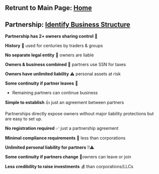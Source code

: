 ## Retrunt to Main Page: [Home](/)
## Partnership: [Identify Business Structure](../business-structure)

**Partnership has 2+ owners sharing control** 🤝 

**History** 📜 used for centuries by traders & groups

**No separate legal entity** 🚧 owners are liable  

**Owners & business combined** 🤝 partners use SSN for taxes

**Owners have unlimited liability** ⚠️ personal assets at risk

**Some continuity if partner leaves** 🚪

- Remaining partners can continue business 

**Simple to establish** 👍 just an agreement between partners


Partnerships directly expose owners without major liability protections but are easy to set up.

**No registration required** ✅ just a partnership agreement  

**Minimal compliance requirements** 📃 less than corporations  

**Unlimited personal liability for partners** !!️⚠️

**Some continuity if partners change** 🚶owners can leave or join

**Less credibility to raise investments** 💰 than corporations/LLCs
